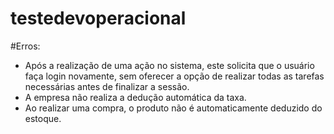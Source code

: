 # testedevoperacional

#Erros:
<br/>
- Após a realização de uma ação no sistema, este solicita que o usuário faça login novamente, sem oferecer a opção de realizar todas as tarefas necessárias antes de finalizar a sessão.
- A empresa não realiza a dedução automática da taxa.
- Ao realizar uma compra, o produto não é automaticamente deduzido do estoque.